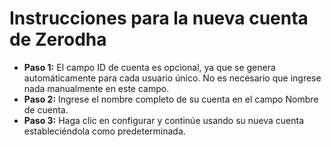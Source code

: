 # **Instrucciones para la nueva cuenta de Zerodha**
- **Paso 1:** El campo ID de cuenta es opcional, ya que se genera automáticamente para cada usuario único. No es necesario que ingrese nada manualmente en este campo.
- **Paso 2:** Ingrese el nombre completo de su cuenta en el campo Nombre de cuenta.
- **Paso 3:** Haga clic en configurar y continúe usando su nueva cuenta estableciéndola como predeterminada.